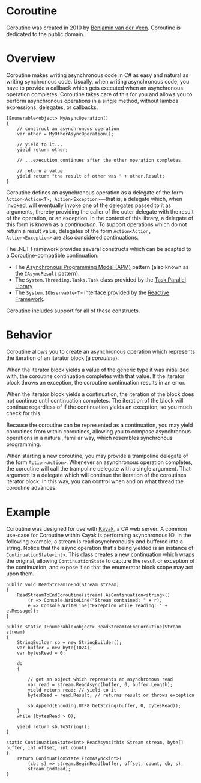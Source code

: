 # Coroutine

Coroutine was created in 2010 by [Benjamin van der Veen](http://bvanderveen.com). Coroutine is dedicated to the public domain.

# Overview

Coroutine makes writing asynchronous code in C# as easy and natural as writing synchronous code. Usually, when writing asynchronous code, you have to provide a callback which gets executed when an asynchronous operation completes. Coroutine takes care of this for you and allows you to perform asynchronous operations in a single method, without lambda expressions, delegates, or callbacks.

    IEnumerable<object> MyAsyncOperation()
    {
        // construct an asynchronous operation
        var other = MyOtherAsyncOperation();

        // yield to it...
        yield return other;

        // ...execution continues after the other operation completes.

        // return a value.
        yield return "the result of other was " + other.Result;
    }

Coroutine defines an asynchronous operation as a delegate of the form `Action<Action<T>, Action<Exception>`&mdash;that is, a delegate which, when invoked, will eventually invoke one of the delegates passed to it as arguments, thereby providing the caller of the outer delegate with the result of the operation, or an exception. In the context of this library, a delegate of this form is known as a *continuation*. To support operations which do not return a result value, delegates of the form `Action<Action, Action<Exception>` are also considered continuations.
    
The .NET Framework provides several constructs which can be adapted to a Coroutine-compatible continuation:

* The [Asynchronous Programming Model (APM)](apm) pattern (also known as the `IAsyncResult` pattern). 
* The `System.Threading.Tasks.Task` class provided by the [Task Parallel Library](http://msdn.microsoft.com/en-us/library/dd460717.aspx)
* The `System.IObservable<T>` interface provided by the [Reactive Framework](http://msdn.microsoft.com/en-us/devlabs/ee794896).
    
Coroutine includes support for all of these constructs.

# Behavior

Coroutine allows you to create an asynchronous operation which represents the iteration of an iterator block (a *coroutine*).

When the iterator block yields a value of the generic type it was initialized with, the coroutine continuation completes with that value. If the iterator block throws an exception, the coroutine continuation results in an error.

When the iterator block yields a continuation, the iteration of the block does not continue until continuation completes. The iteration of the block will continue regardless of if the continuation yields an exception, so you much check for this.

Because the coroutine can be represented as a continuation, you may yield coroutines from within coroutines, allowing you to compose asynchronous operations in a natural, familiar way, which resembles synchronous programming.

When starting a new coroutine, you may provide a trampoline delegate of the form `Action<Action>`. Whenever an asynchronous operation completes, the coroutine will call the trampoline delegate with a single argument. That argument is a delegate which will continue the iteration of the coroutines iterator block. In this way, you can control when and on what thread the coroutine advances.

# Example

Coroutine was designed for use with [Kayak](http://github.com/kayak/kayak), a C# web server. A common use-case for Coroutine within Kayak is performing asynchronous IO. In the following example, a stream is read asynchronously and buffered into a string. Notice that the async operation that's being yielded is an instance of `ContinuationState<int>`. This class creates a new continuation which wraps the original, allowing `ContinuationState` to capture the result or exception of the continuation, and expose it so that the enumerator block scope may act upon them.

    public void ReadStreamToEnd(Stream stream)
    {
        ReadStreamToEndCoroutine(stream).AsContinuation<string>()
            (r => Console.WriteLine("Stream contained: " + r),
            e => Console.WriteLine("Exception while reading: " + e.Message));
    }

    public static IEnumerable<object> ReadStreamToEndCoroutine(Stream stream)
    {
        StringBuilder sb = new StringBuilder();
        var buffer = new byte[1024];
        var bytesRead = 0;

        do
        {
            
            // get an object which represents an asynchronous read
            var read = stream.ReadAsync(buffer, 0, buffer.Length); 
            yield return read; // yield to it
            bytesRead = read.Result; // returns result or throws exception

            sb.Append(Encoding.UTF8.GetString(buffer, 0, bytesRead));
        }
        while (bytesRead > 0);

        yield return sb.ToString();
    }

    static ContinuationState<int> ReadAsync(this Stream stream, byte[] buffer, int offset, int count)
    {
        return ConinuationState.FromAsync<int>(
            (cb, s) => stream.BeginRead(buffer, offset, count, cb, s),
            stream.EndRead);
    }
    
    
